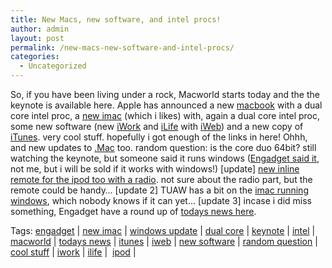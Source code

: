 ```yaml
---
title: New Macs, new software, and intel procs!
author: admin
layout: post
permalink: /new-macs-new-software-and-intel-procs/
categories:
  - Uncategorized
---
```

So, if you have been living under&nbsp;a rock, Macworld starts today and the the keynote is available here. Apple has announced a new [macbook][1] with a dual core intel proc, a [new imac][2] (which i likes) with, again a dual core intel proc, some new software (new [iWork][3] and [iLife][4] with [iWeb][5]) and a new copy of [iTunes][6]. very cool stuff. hopefully i got enough of the links in here! Ohhh, and new updates to [.Mac][7] too. random question: is the core duo 64bit? still watching the keynote, but someone said it runs windows ([Engadget said it][8], not me, but i will be sold if it works with windows!) [update] [new inline remote for the ipod too with a radio][9]. not sure about the radio part, but the remote could be handy&#8230; [update 2] TUAW has a bit on the [imac running windows][10], which nobody knows if it can yet&#8230; [update 3] incase i did miss something, Engadget have a round up of [todays news here][11].

Tags: [engadget][12] | [new imac][13] | [windows update][14] | [dual core][15] | [keynote][16] | [intel][17] | [macworld][18] | [todays news][19] | [itunes][20] | [iweb][21] | [new software][22] |&nbsp;[random question][23] | [cool stuff][24] | [iwork][25] | [ilife][26] |&nbsp; [ipod][27] |

 [1]: http://www.apple.com/macbookpro/
 [2]: http://www.apple.com/imac/
 [3]: http://www.apple.com/iwork/
 [4]: http://www.apple.com/ilife/
 [5]: http://www.apple.com/ilife/iweb/
 [6]: http://www.apple.com/itunes/
 [7]: http://www.mac.com/
 [8]: http://www.engadget.com/2006/01/10/apple-leaps-ahead-with-dual-core-intel-macbook-pro/
 [9]: http://www.tinyscreenfuls.com/2006/01/ipod-radio-remote/
 [10]: http://tuaw.com/2006/01/10/windows-on-an-imac/
 [11]: http://engadget.com/2006/01/10/all-of-todays-apple-coverage/
 [12]: http://www.technorati.com/tag/engadget
 [13]: http://www.technorati.com/tag/new%20imac
 [14]: http://www.technorati.com/tag/windows%20update
 [15]: http://www.technorati.com/tag/dual%20core
 [16]: http://www.technorati.com/tag/keynote
 [17]: http://www.technorati.com/tag/intel
 [18]: http://www.technorati.com/tag/macworld
 [19]: http://www.technorati.com/tag/todays%20news
 [20]: http://www.technorati.com/tag/itunes
 [21]: http://www.technorati.com/tag/iweb
 [22]: http://www.technorati.com/tag/new%20software
 [23]: http://www.technorati.com/tag/random%20question
 [24]: http://www.technorati.com/tag/cool%20stuff
 [25]: http://www.technorati.com/tag/iwork
 [26]: http://www.technorati.com/tag/ilife
 [27]: http://www.technorati.com/tag/ipod